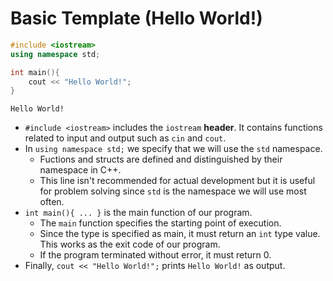 # Basic Template (Hello World!)

```cpp
#include <iostream>
using namespace std;

int main(){
    cout << "Hello World!";
}
```

```
Hello World!
```

- ``#include <iostream>`` includes the ``iostream`` **header**. It contains functions related to input and output such as ``cin`` and ``cout``. 
- In ``using namespace std;`` we specify that we will use the ``std`` namespace.
  - Fuctions and structs are defined and distinguished by their namespace in C++.
  - This line isn't recommended for actual development but it is useful for problem solving since ``std`` is the namespace we will use most often.
- ``int main(){ ... }`` is the main function of our program. 
  - The ``main`` function specifies the starting point of execution. 
  - Since the type is specified as main, it must return an ``int`` type value. This works as the exit code of our program.
  - If the program terminated without error, it must return 0.
- Finally, ``cout << "Hello World!";`` prints ``Hello World!`` as output.